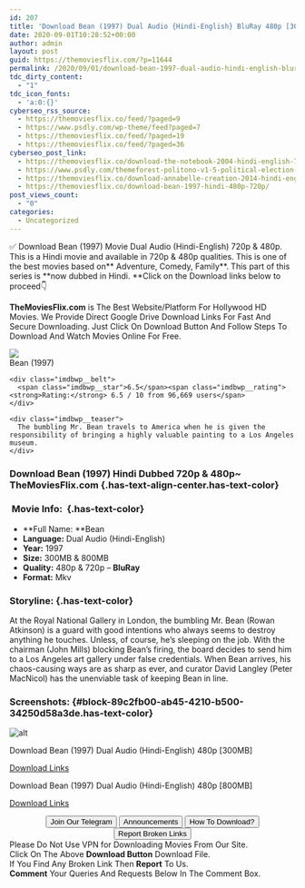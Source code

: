 ```yaml
---
id: 207
title: 'Download Bean (1997) Dual Audio {Hindi-English} BluRay 480p [300MB] || 720p [800MB]'
date: 2020-09-01T10:28:52+00:00
author: admin
layout: post
guid: https://themoviesflix.com/?p=11644
permalink: /2020/09/01/download-bean-1997-dual-audio-hindi-english-bluray-480p-300mb-720p-800mb-2/
tdc_dirty_content:
  - "1"
tdc_icon_fonts:
  - 'a:0:{}'
cyberseo_rss_source:
  - https://themoviesflix.co/feed/?paged=9
  - https://www.psdly.com/wp-theme/feed?paged=7
  - https://themoviesflix.co/feed/?paged=19
  - https://themoviesflix.co/feed/?paged=36
cyberseo_post_link:
  - https://themoviesflix.co/download-the-notebook-2004-hindi-english-720p/
  - https://www.psdly.com/themeforest-politono-v1-5-political-election-campaign-wordpress-theme-25544443
  - https://themoviesflix.co/download-annabelle-creation-2014-hindi-english-480p-720p-1080p/
  - https://themoviesflix.co/download-bean-1997-hindi-480p-720p/
post_views_count:
  - "0"
categories:
  - Uncategorized
---
```

✅ Download Bean (1997)&nbsp;Movie&nbsp;Dual Audio (Hindi-English)&nbsp;720p&nbsp;&&nbsp;480p. This is a Hindi movie and available in&nbsp;720p&nbsp;&&nbsp;480p&nbsp;qualities. This is one of the best movies based on**&nbsp;Adventure,&nbsp;Comedy,&nbsp;Family**. This part of this series is&nbsp;**now dubbed in&nbsp;Hindi.&nbsp;**Click on the Download links below to proceed👇

**TheMoviesFlix.com**&nbsp;is The Best Website/Platform For Hollywood HD Movies. We Provide Direct Google Drive Download Links For Fast And Secure Downloading. Just Click On Download Button And Follow Steps To Download And Watch Movies Online For Free.

<div class="imdbwp imdbwp--movie dark">
  <div class="imdbwp__thumb">
    <a class="imdbwp__link" target="_blank" title="Bean" href="https://www.imdb.com/title/tt0118689/" rel="nofollow noopener noreferrer"><img class="imdbwp__img" src="https://m.media-amazon.com/images/M/MV5BYjU2YzY5NDEtM2M3NC00NGM0LTg3MmItNWQ1OWY2ZmNkZTU0XkEyXkFqcGdeQXVyNTIzOTk5ODM@._V1_SX300.jpg" /></a>
  </div>
  
  <div class="imdbwp__content">
    <div class="imdbwp__header">
      <span class="imdbwp__title">Bean</span> (1997)
    </div>
    
    <div class="imdbwp__belt">
      <span class="imdbwp__star">6.5</span><span class="imdbwp__rating"><strong>Rating:</strong> 6.5 / 10 from 96,669 users</span>
    </div>
    
    <div class="imdbwp__teaser">
      The bumbling Mr. Bean travels to America when he is given the responsibility of bringing a highly valuable painting to a Los Angeles museum.
    </div>
  </div>
</div>

### Download Bean (1997) Hindi Dubbed 720p & 480p~ TheMoviesFlix.com {.has-text-align-center.has-text-color}

### &nbsp;Movie Info:&nbsp; {.has-text-color}

  * **Full Name:&nbsp;**Bean
  * **Language:**&nbsp;Dual Audio (Hindi-English)
  * **Year:**&nbsp;1997
  * **Size:**&nbsp;300MB & 800MB
  * **Quality:**&nbsp;480p & 720p –&nbsp;**BluRay**
  * **Format:**&nbsp;Mkv

### Storyline: {.has-text-color}

At the Royal National Gallery in London, the bumbling Mr. Bean (Rowan Atkinson) is a guard with good intentions who always seems to destroy anything he touches. Unless, of course, he’s sleeping on the job. With the chairman (John Mills) blocking Bean’s firing, the board decides to send him to a Los Angeles art gallery under false credentials. When Bean arrives, his chaos-causing ways are as sharp as ever, and curator David Langley (Peter MacNicol) has the unenviable task of keeping Bean in line.

### Screenshots: {#block-89c2fb00-ab45-4210-b500-34250d58a3de.has-text-color}<figure class="wp-block-image">

![alt](https://i2.wp.com/i.imgur.com/huwqRby.jpg?w=825&ssl=1) </figure> 

<p class="has-text-align-center has-text-color has-medium-font-size">
  Download Bean (1997) Dual Audio (Hindi-English) 480p [300MB]
</p>

<span class="mb-center maxbutton-3-center"><span class="maxbutton-3-container mb-container"><a class="maxbutton-3 maxbutton maxbutton-post-button" target="_blank" rel="nofollow noopener noreferrer" href="https://coinquint.com/a9040/"><span class="mb-text">Download Links</span></a></span></span>

<p class="has-text-align-center has-text-color has-medium-font-size">
  Download Bean (1997) Dual Audio (Hindi-English) 480p [800MB]
</p>

<span class="mb-center maxbutton-3-center"><span class="maxbutton-3-container mb-container"><a class="maxbutton-3 maxbutton maxbutton-post-button" target="_blank" rel="nofollow noopener noreferrer" href="https://coinquint.com/a9042/"><span class="mb-text">Download Links</span></a></span></span>

<center>
</center>

<center>
  <a href="https://t.me/themoviesflixcom" target="_blank" data-wpel-link="external" rel="nofollow external noopener noreferrer"><button class="button button5">Join Our Telegram</button></a> <a href="https://themoviesflix.co/download-bean-1997-hindi-480p-720p/#" target="_blank" data-wpel-link="external" rel="nofollow external noopener noreferrer"><button class="button button5">Announcements</button></a> <a href="https://themoviesflix.com/how-to-download/" target="_blank" data-wpel-link="external" rel="nofollow external noopener noreferrer"><button class="button button5">How To Download?</button></a> <a href="https://themoviesflix.co/download-bean-1997-hindi-480p-720p/#" target="_blank" data-wpel-link="external" rel="nofollow external noopener noreferrer"><button class="button button5">Report Broken Links</button></a>
</center>

<div class="alert alert-danger">
  Please Do Not Use VPN for Downloading Movies From Our Site.
</div>

<div class="alert alert-success">
  Click On The Above <strong>Download Button</strong> Download File.
</div>

<div class="alert alert-warning">
  If You Find Any Broken Link Then <strong>Report</strong> To Us.
</div>

<div class="alert alert-info">
  <strong>Comment</strong> Your Queries And Requests Below In The Comment Box.
</div>